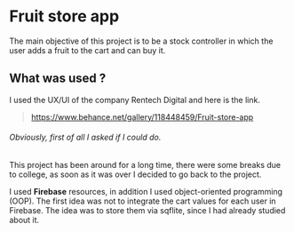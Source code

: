 # Fruit store app

The main objective of this project is to be a stock controller in which the user adds a fruit to the cart and can buy it.

## What was used ?

I used the UX/UI of the company Rentech Digital 
and here is the link.</t>
> https://www.behance.net/gallery/118448459/Fruit-store-app </t>

<h6>Obviously, first of all I asked if I could do.</h6>
This project has been around for a long time, there were some breaks due to college, as soon as it was over I decided to go back to the project.

I used __Firebase__ resources, in addition I used object-oriented programming (OOP).
The first idea was not to integrate the cart values for each user in Firebase. The idea was to store them via sqflite, since I had already studied about it.

